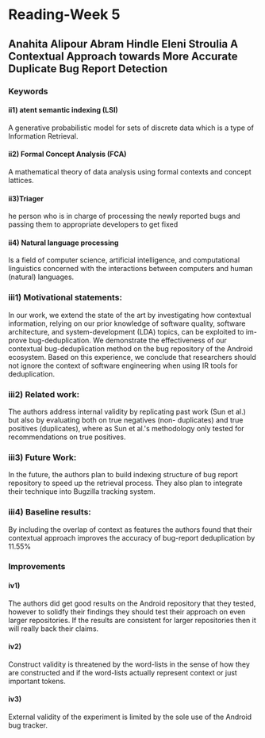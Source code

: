 # Reading-Week 5

## Anahita Alipour Abram Hindle Eleni Stroulia A Contextual Approach towards More Accurate Duplicate Bug Report Detection

### Keywords
#### ii1) atent semantic indexing (LSI) 
A generative probabilistic model for sets of discrete data which is a type of Information Retrieval.

#### ii2) Formal Concept Analysis (FCA)
A mathematical theory of data analysis using formal contexts and concept lattices.

#### ii3)Triager
he person who is in charge of processing the newly reported bugs and
passing them to appropriate developers to get fixed

#### ii4) Natural language processing
Is a field of computer science, artificial intelligence, and computational linguistics concerned with the interactions between computers and human (natural) languages.

### iii1) Motivational statements:
In our work, we extend the state of
the art by investigating how contextual information, relying on
our prior knowledge of software quality, software architecture,
and system-development (LDA) topics, can be exploited to im-
prove bug-deduplication. We demonstrate the effectiveness of our
contextual bug-deduplication method on the bug repository of the
Android ecosystem. Based on this experience, we conclude that
researchers should not ignore the context of software engineering
when using IR tools for deduplication.

### iii2) Related work: 
The authors address internal validity by replicating past work (Sun
et al.) but also by evaluating both on true negatives (non-
duplicates) and true positives (duplicates), where as Sun
et al.'s methodology only tested for recommendations on
true positives.

### iii3) Future Work:
In the future, the authors plan to build indexing structure of bug
report repository to speed up the retrieval process. They also plan to integrate their technique into Bugzilla tracking system.

### iii4) Baseline results:
By including the overlap of context as
features the authors found that their contextual approach improves the
accuracy of bug-report deduplication by 11.55% 

### Improvements

#### iv1)
The authors did get good results on the Android repository that they tested, however to solidfy their findings they should
test their approach on even larger repositories. If the results are consistent for larger repositories then it will really back their claims.
#### iv2)
Construct validity is threatened by the word-lists in the sense of how they are constructed and if the word-lists actually represent context or just important tokens. 
#### iv3) 
External validity of the experiment is limited by the sole use of the Android bug tracker.
